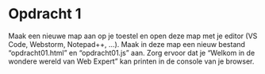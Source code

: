 # Opdracht 1
Maak een nieuwe map aan op je toestel en open deze map met je editor (VS Code, Webstorm, Notepad++, …).
Maak in deze map een nieuw bestand “opdracht01.html” en “opdracht01.js” aan.
Zorg ervoor dat je “Welkom in de wondere wereld van Web Expert” kan printen in de console van je browser.